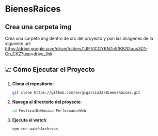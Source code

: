 # BienesRaices

## Crea una carpeta img

Crea una carpeta img dentro de src del proyecto y pon las imágenes de la siguiente url:
https://drive.google.com/drive/folders/1JIFVlCGYKNZn5fKB7l3uus3G1-Gn_CKZ?usp=drive_link

## 📈 Cómo Ejecutar el Proyecto

1. **Clona el repositorio**:
    ```bash
    git clone https://github.com/sergigarcia32/BienesRaices.git
    ```
2. **Navega al directorio del proyecto**:
    ```bash
    cd FestivalDeMusica-PerformanceWeb
    ```
3. **Ejecuta el watch**:
    ```bash
    npm run watchArchivos
    ```

